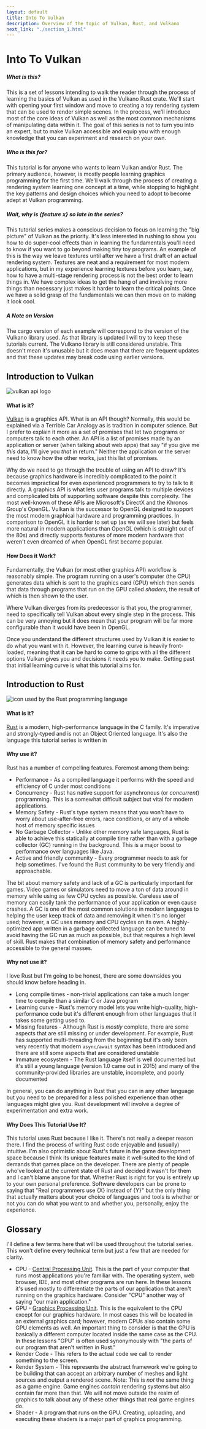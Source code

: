 ```yaml
---
layout: default
title: Into To Vulkan
description: Overview of the topic of Vulkan, Rust, and Vulkano
next_link: "./section_1.html"
---
```


# Into To Vulkan
##### What is this?

This is a set of lessons intending to walk the reader through the process of learning the basics of Vulkan as used in the Vulkano Rust crate. We'll start with opening your first window and move to creating a toy rendering system that can be used to render simple scenes. In the process, we'll introduce most of the core ideas of Vulkan as well as the most common mechanisms of manipulating data within it. The goal of this series is not to turn you into an expert, but to make Vulkan accessible and equip you with enough knowledge that you can experiment and research on your own.

##### Who is this for?

This tutorial is for anyone who wants to learn Vulkan and/or Rust. The primary audience, however, is mostly people learning graphics programming for the first time. We'll walk through the process of creating a rendering system learning one concept at a time, while stopping to highlight the key patterns and design choices which you need to adopt to become adept at Vulkan programming.

##### Wait, why is {feature x} so late in the series?

This tutorial series makes a conscious decision to focus on learning the "big picture" of Vulkan as the priority. It's less interested in rushing to show you how to do super-cool effects than in learning the fundamentals you'll need to know if you want to go beyond making tiny toy programs. An example of this is the way we leave textures until after we have a first draft of an actual rendering system. Textures are neat and a requirement for most modern applications, but in my experience learning textures before you learn, say, how to have a multi-stage rendering process is not the best order to learn things in. We have complex ideas to get the hang of and involving more things than necessary just makes it harder to learn the critical points. Once we have a solid grasp of the fundamentals we can then move on to making it look cool.

##### A Note on Version

The cargo version of each example will correspond to the version of the Vulkano library used. As that library is updated I will try to keep these tutorials current. The Vulkano library is still considered unstable. This doesn't mean it's unusable but it does mean that there are frequent updates and that these updates may break code using earlier versions.

## Introduction to Vulkan

![vulkan api logo](./imgs/0/vulkan_logo.png)

#### What is it?

[Vulkan](https://www.khronos.org/vulkan/) is a graphics API. What is an API though? Normally, this would be explained via a Terrible Car Analogy as is tradition in computer science. But I prefer to explain it more as a set of promises that let two programs or computers talk to each other. An API is a list of promises made by an application or server (when talking about web apps) that say "if you give me _this_ data, I'll give you _that_ in return." Neither the application or the server need to know how the other works, just this list of promises.

Why do we need to go through the trouble of using an API to draw? It's because graphics hardware is incredibly complicated to the point it becomes impractical for even experienced programmers to try to talk to it directly. A graphics API is what lets user programs talk to multiple devices and complicated bits of supporting software despite this complexity. The most well-known of these APIs are Microsoft's DirectX and the Khronos Group's OpenGL. Vulkan is the successor to OpenGL designed to support the most modern graphical hardware and programming practices. In comparison to OpenGL it is harder to set up (as we will see later) but feels more natural in modern applications than OpenGL (which is straight out of the 80s) and directly supports features of more modern hardware that weren't even dreamed of when OpenGL first became popular.

#### How Does it Work?

Fundamentally, the Vulkan (or most other graphics API) workflow is reasonably simple. The program running on a user's computer (the CPU) generates data which is sent to the graphics card (GPU) which then sends that data through programs that run on the GPU called _shaders_, the result of which is then shown to the user.

Where Vulkan diverges from its predecessor is that you, the programmer, need to specifically tell Vulkan about every single step in the process. This can be very annoying but it does mean that your program will be far more configurable than it would have been in OpenGL.

Once you understand the different structures used by Vulkan it is easier to do what you want with it. However, the learning curve is heavily front-loaded, meaning that it can be hard to come to grips with all the different options Vulkan gives you and decisions it needs you to make. Getting past that initial learning curve is what this tutorial aims for.

## Introduction to Rust

![icon used by the Rust programming language](./imgs/0/rust_logo.png)

#### What is it?

[Rust](https://www.rust-lang.org/) is a modern, high-performance language in the C family. It's imperative and strongly-typed and is not an Object Oriented language. It's also the language this tutorial series is written in

#### Why use it?

Rust has a number of compelling features. Foremost among them being:
* Performance - As a compiled language it performs with the speed and efficiency of C under most conditions
* Concurrency - Rust has native support for asynchronous (or *concurrent*) programming. This is a somewhat difficult subject but vital for modern applications.
* Memory Safety - Rust's type system means that you won't have to worry about use-after-free errors, race conditions, or any of a whole host of memory specific issues
* No Garbage Collector - Unlike other memory safe languages, Rust is able to achieve this statically at compile time rather than with a garbage collector (GC) running in the background. This is a major boost to performance over languages like Java.
* Active and friendly community - Every programmer needs to ask for help sometimes. I've found the Rust community to be very friendly and approachable.

The bit about memory safety and lack of a GC is particularly important for games. Video games or simulators need to move a ton of data around in memory while using as few CPU cycles as possible. Careless use of memory can easily tank the performance of your application or even cause crashes. A GC is one of the most common solutions in modern languages to helping the user keep track of data and removing it when it's no longer used; however, a GC uses memory and CPU cycles on its own. A highly-optimized app written in a garbage collected language can be tuned to avoid having the GC run as much as possible, but that requires a high level of skill. Rust makes that combination of memory safety and performance accessible to the general masses.   

#### Why not use it?

I love Rust but I'm going to be honest, there are some downsides you should know before heading in.
* Long compile times - non-trivial applications can take a much longer time to compile than a similar C or Java program
* Learning curve - Rust's memory model lets you write high-quality, high-performance code but it's different enough from other languages that it takes some getting used to.
* Missing features - Although Rust is *mostly* complete, there are some aspects that are still missing or under development. For example, Rust has supported multi-threading from the beginning but it's only been very recently that modern `async/await` syntax has been introduced and there are still some aspects that are considered unstable
* Immature ecosystem - The Rust language itself is well documented but it's still a young language (version 1.0 came out in 2015) and many of the community-provided libraries are unstable, incomplete, and poorly documented

In general, you can do anything in Rust that you can in any other language but you need to be prepared for a less polished experience than other languages might give you. Rust development will involve a degree of experimentation and extra work.

#### Why Does This Tutorial Use It?

This tutorial uses Rust because I like it. There's not really a deeper reason there. I find the process of writing Rust code enjoyable and (usually) intuitive. I'm also optimistic about Rust's future in the game development space because I think its unique features make it well-suited to the kind of demands that games place on the developer. There are plenty of people who've looked at the current state of Rust and decided it wasn't for them and I can't blame anyone for that. Whether Rust is right for you is entirely up to your own personal preference. Software developers can be prone to saying that "Real programmers use {X} instead of {Y}" but the only thing that actually matters about your choice of languages and tools is whether or not you can do what you want to and whether you, personally, enjoy the experience.

## Glossary

I'll define a few terms here that will be used throughout the tutorial series. This won't define every technical term but just a few that are needed for clarity.

 * CPU - [Central Processing Unit](https://en.wikipedia.org/wiki/Central_processing_unit). This is the part of your computer that runs most applications you're familiar with. The operating system, web browser, IDE, and most other programs are run here. In these lessons it's used mostly to differentiate the parts of our application that aren't running on the graphics hardware. Consider "CPU" another way of saying "our main application."
 * GPU - [Graphics Processing Unit](https://en.wikipedia.org/wiki/Graphics_processing_unit). This is the equivalent to the CPU except for our graphics hardware. In most cases this will be located in an external graphics card; however, modern CPUs also contain some GPU elements as well. An important thing to consider is that the GPU is basically a different computer located inside the same case as the CPU. In these lessons "GPU" is often used synonymously with "the parts of our program that aren't written in Rust."
 * Render Code - This refers to the actual code we call to render something to the screen.
 * Render System - This represents the abstract framework we're going to be building that can accept an arbitrary number of meshes and light sources and output a rendered scene. Note: This is *not* the same thing as a game engine. Game engines *contain* rendering systems but also contain far more than that. We will not move outside the realm of graphics to talk about any of these other things that real game engines do.
 * Shader - A program that runs on the GPU. Creating, uploading, and executing these shaders is a major part of graphics programming.
